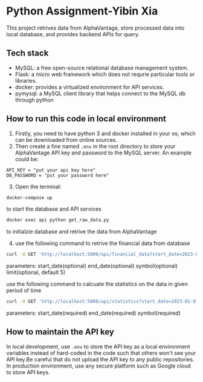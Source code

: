 # Python Assignment-Yibin Xia

This project retrives data from AlphaVantage, store processed data into local database, and provides backend APIs for query.

## Tech stack

- MySQL: a free open-source relational database management system. 
- Flask: a micro web framework which does not requrie particular tools or libraries.
- docker: provides a virtualized environment for API services.
- pymysql: a MySQL client library that helps connect to the MySQL db through python

## How to run this code in local environment

1. Firstly, you need to have python 3 and docker installed in your os, which can be downloaded from online sources. 
2. Then create a fine named `.env` in the root directory to store your AlphaVantage API key and password to the MySQL server. An example could be:
```
API_KEY = "put your api key here"
DB_PASSWORD = "put your password here"
``` 
3. Open the terminal:

```bash
docker-compose up
```
to start the database and API services

```bash
docker exec api python get_raw_data.py  
```

to initialzie database and retrive the data from AlphaVantage

4. use the following command to retrive the financial data from database

```bash
curl -X GET 'http://localhost:5000/api/financial_data?start_date=2023-01-01&end_date=2023-03-14&symbol=IBM&limit=3&page=2'

```
parameters:
    start_date(optional)
    end_date(optional)
    symbol(optional)
    limit(optional, default 5)


use the following command to calcuate the statistics on the data in given period of time
```bash
curl -X GET 'http://localhost:5000/api/statistics?start_date=2023-01-01&end_date=2023-03-31&symbol=IBM'

```
parameters:
    start_date(required)
    end_date(required)
    symbol(required)


## How to maintain the API key

In local development, use `.env`  to store the API key as a local environment variables instead of hard-coded in the code such that others won't see your API key.Be careful that do not upload the API key to any public repositories. In production environment, use any secure platform such as Google cloud to store API keys.

